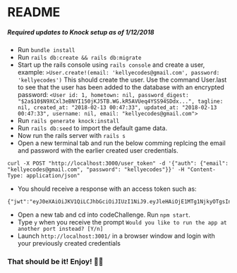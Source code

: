 # README

##### Required updates to Knock setup as of 1/12/2018

* Run `bundle install`
* Run `rails db:create && rails db:migrate`
* Start up the rails console using `rails console` and create a user, example:
```>User.create!(email: 'kellyecodes@gmail.com', password: 'kellyecodes')```
This should create the user. Use the command User.last to see that the user has been added to the database with an encrypted password:
```<User id: 1, hometown: nil, password_digest: "$2a$10$N9XCxl3eBNYI150jKJ5TB.WG.kR5AVUeq4YSS94SDdx...", tagline: nil, created_at: "2018-02-13 00:47:33", updated_at: "2018-02-13 00:47:33", username: nil, email: "kellyecodes@gmail.com">```
* Run `rails generate knock:install`
* Run `rails db:seed` to import the default game data.
* Now run the rails server with `rails s`
* Open a new terminal tab and run the below comming replcing the email and password with the earlier created user credentials.
```
curl -X POST "http://localhost:3000/user_token" -d '{"auth": {"email": "kellyecodes@gmail.com", "password": "kellyecodes"}}' -H "Content-Type: application/json"
```
* You should receive a response with an access token such as:
```
{"jwt":"eyJ0eXAiOiJKV1QiLCJhbGciOiJIUzI1NiJ9.eyJleHAiOjE1MTg1NjkyOTgsInN1YiI6MX0.KmQ9cJjcEl5W3C7wuASjJXZVS4Wh49wRSOmlwUde9rs"}
```
* Open a new tab and cd into codeChallenge. Run `npm start`.
* Type `y` when you receive the prompt `Would you like to run the app at another port instead? [Y/n]`
* Launch `http://localhost:3001/` in a browser window and login with your previously created credentials

### That should be it! Enjoy! 👍🏾
